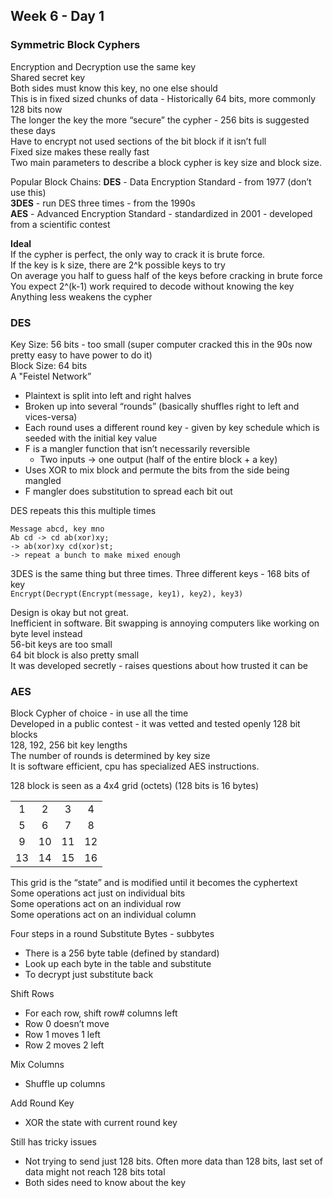 ## Week 6 - Day 1
### Symmetric Block Cyphers 
Encryption and Decryption use the same key  
Shared secret key  
Both sides must know this key, no one else should  
This is in fixed sized chunks of data - Historically 64 bits, more commonly 128 bits now  
The longer the key the more “secure” the cypher - 256 bits is suggested these days  
Have to encrypt not used sections of the bit block if it isn’t full  
Fixed size makes these really fast  
Two main parameters to describe a block cypher is key size and block size. 

Popular Block Chains:
**DES** - Data Encryption Standard - from 1977 (don’t use this)  
**3DES** - run DES three times - from the 1990s  
**AES** - Advanced Encryption Standard - standardized in 2001 - developed from a scientific contest

**Ideal**  
If the cypher is perfect, the only way to crack it is brute force.  
If the key is k size, there are 2^k possible keys to try  
On average you half to guess half of the keys before cracking in brute force  
You expect 2^(k-1) work required to decode without knowing the key  
Anything less weakens the cypher

### DES
Key Size: 56 bits - too small (super computer cracked this in the 90s now pretty easy to have power to do it)   
Block Size: 64 bits  
A "Feistel Network”  

* Plaintext is split into left and right halves
* Broken up into several “rounds” (basically shuffles right to left and vices-versa) 
* Each round uses a different round key - given by key schedule which is seeded with the initial key value
* F is a mangler function that isn’t necessarily reversible 
    * Two inputs -> one output (half of the entire block + a key)
* Uses XOR to mix block and permute the bits from the side being mangled
* F mangler does substitution to spread each bit out

DES repeats this this multiple times 

```
Message abcd, key mno
Ab cd -> cd ab(xor)xy; 
-> ab(xor)xy cd(xor)st;
-> repeat a bunch to make mixed enough
```

3DES is the same thing but three times. Three different keys - 168 bits of key  
```Encrypt(Decrypt(Encrypt(message, key1), key2), key3)```

Design is okay but not great.  
Inefficient in software. Bit swapping is annoying computers like working on byte level instead  
56-bit keys are too small  
64 bit block is also pretty small  
It was developed secretly - raises questions about how trusted it can be

### AES
Block Cypher of choice - in use all the time  
Developed in a public contest - it was vetted and tested openly
128 bit blocks  
128, 192, 256 bit key lengths  
The number of rounds is determined by key size  
It is software efficient, cpu has specialized AES instructions. 

128 block is seen as a 4x4 grid (octets) (128 bits is 16 bytes)

|||||
|:--:|:--:|:--:|:--:|
|  1 |  2 |  3 |  4 |
|  5 |  6 |  7 |  8 |
|  9 | 10 | 11 | 12 |
| 13 | 14 | 15 | 16 |

This grid is the “state” and is modified until it becomes the cyphertext  
Some operations act just on individual bits  
Some operations act on an individual row  
Some operations act on an individual column  

Four steps in a round
Substitute Bytes - subbytes

* There is a 256 byte table (defined by standard) 
* Look up each byte in the table and substitute
* To decrypt just substitute back

Shift Rows 

* For each row, shift row# columns left
* Row 0 doesn’t move
* Row 1 moves 1 left
* Row 2 moves 2 left

Mix Columns

* Shuffle up columns

Add Round Key

* XOR the state with current round key

Still has tricky issues

* Not trying to send just 128 bits. Often more data than 128 bits, last set of data might not reach 128 bits total
* Both sides need to know about the key

